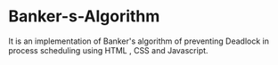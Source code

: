 # Banker-s-Algorithm
It is an implementation of Banker's algorithm of preventing Deadlock in process scheduling using HTML , CSS and Javascript.
